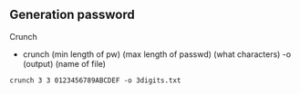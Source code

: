 ## Generation password 
Crunch
- crunch (min length of pw) (max length of passwd) (what characters) -o (output) (name of file)
```
crunch 3 3 0123456789ABCDEF -o 3digits.txt
```

